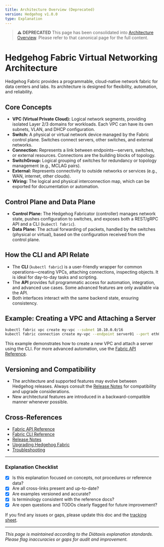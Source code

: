 ```yaml
---
title: Architecture Overview (Deprecated)
version: Hedgehog v1.0.0
type: Explanation
---
```

> **⚠️ DEPRECATED** This page has been consolidated into [Architecture Overview](../architecture/overview.md). Please refer to that canonical page for the full content.

<!-- Original content archived below for reference -->

# Hedgehog Fabric Virtual Networking Architecture

Hedgehog Fabric provides a programmable, cloud-native network fabric for data centers and labs. Its architecture is designed for flexibility, automation, and reliability.

## Core Concepts

- **VPC (Virtual Private Cloud):**
  Logical network segments, providing isolated Layer 2/3 domains for workloads. Each VPC can have its own subnets, VLAN, and DHCP configuration.
- **Switch:**
  A physical or virtual network device managed by the Fabric control plane. Switches connect servers, other switches, and external networks.
- **Connection:**
  Represents a link between endpoints—servers, switches, or external resources. Connections are the building blocks of topology.
- **SwitchGroup:**
  Logical grouping of switches for redundancy or topology management (e.g., MCLAG pairs).
- **External:**
  Represents connectivity to outside networks or services (e.g., WAN, internet, other clouds).
- **Wiring:**
  The logical and physical interconnection map, which can be exported for documentation or automation.

## Control Plane and Data Plane

- **Control Plane:**
  The Hedgehog Fabricator (controller) manages network state, pushes configuration to switches, and exposes both a REST/gRPC API and a CLI (`kubectl fabric`).
- **Data Plane:**
  The actual forwarding of packets, handled by the switches (physical or virtual), based on the configuration received from the control plane.

## How the CLI and API Relate

- The **CLI** (`kubectl fabric`) is a user-friendly wrapper for common operations—creating VPCs, attaching connections, inspecting objects. It is ideal for day-to-day tasks and scripting.
- The **API** provides full programmatic access for automation, integration, and advanced use cases. Some advanced features are only available via the API.
- Both interfaces interact with the same backend state, ensuring consistency.

## Example: Creating a VPC and Attaching a Server

```bash
kubectl fabric vpc create my-vpc --subnet 10.10.0.0/16
kubectl fabric connection create my-vpc --endpoint server01 --port eth0
```

This example demonstrates how to create a new VPC and attach a server using the CLI. For more advanced automation, use the [Fabric API Reference](../reference/fabric-api.md).

## Versioning and Compatibility
- The architecture and supported features may evolve between Hedgehog releases. Always consult the [Release Notes](../reference/release-notes.md) for compatibility and upgrade considerations.
- New architectural features are introduced in a backward-compatible manner whenever possible.

## Cross-References
- [Fabric API Reference](../reference/fabric-api.md)
- [Fabric CLI Reference](../reference/fabric-cli.md)
- [Release Notes](../reference/release-notes.md)
- [Upgrading Hedgehog Fabric](../how-to/upgrading.md)
- [Troubleshooting](../how-to/troubleshooting.md)

---

### Explanation Checklist
- [x] Is this explanation focused on concepts, not procedures or reference data?
- [x] Are all cross-links present and up-to-date?
- [x] Are examples versioned and accurate?
- [x] Is terminology consistent with the reference docs?
- [x] Are open questions and TODOs clearly flagged for future improvement?

If you find any issues or gaps, please update this doc and the [tracking sheet](../_comparison-tracking.md).

---

*This page is maintained according to the Diátaxis explanation standards. Please flag inaccuracies or gaps for audit and improvement.*
